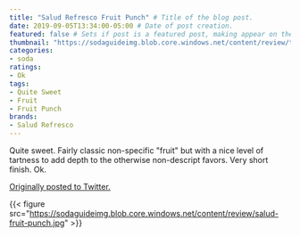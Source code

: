 ```yaml
---
title: "Salud Refresco Fruit Punch" # Title of the blog post.
date: 2019-09-05T13:34:00-05:00 # Date of post creation.
featured: false # Sets if post is a featured post, making appear on the home page side bar.
thumbnail: "https://sodaguideimg.blob.core.windows.net/content/review/thumbs/salud-fruit-punch.jpg" # Sets thumbnail image appearing inside card on homepage.
categories:
- soda
ratings:
- Ok
tags:
- Quite Sweet
- Fruit
- Fruit Punch
brands:
- Salud Refresco
---
```


Quite sweet. Fairly classic non-specific "fruit" but with a nice level of tartness to add depth to the otherwise non-descript favors. Very short finish. Ok.

[Originally posted to Twitter.](https://twitter.com/Cavorter/status/1169680219562807297)

{{< figure src="https://sodaguideimg.blob.core.windows.net/content/review/salud-fruit-punch.jpg" >}}